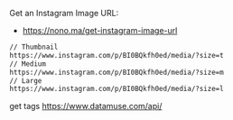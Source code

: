Get an Instagram Image URL: 
- https://nono.ma/get-instagram-image-url

```sh
// Thumbnail
https://www.instagram.com/p/BI0BQkfh0ed/media/?size=t
// Medium
https://www.instagram.com/p/BI0BQkfh0ed/media/?size=m
// Large
https://www.instagram.com/p/BI0BQkfh0ed/media/?size=l
```
get tags
https://www.datamuse.com/api/
